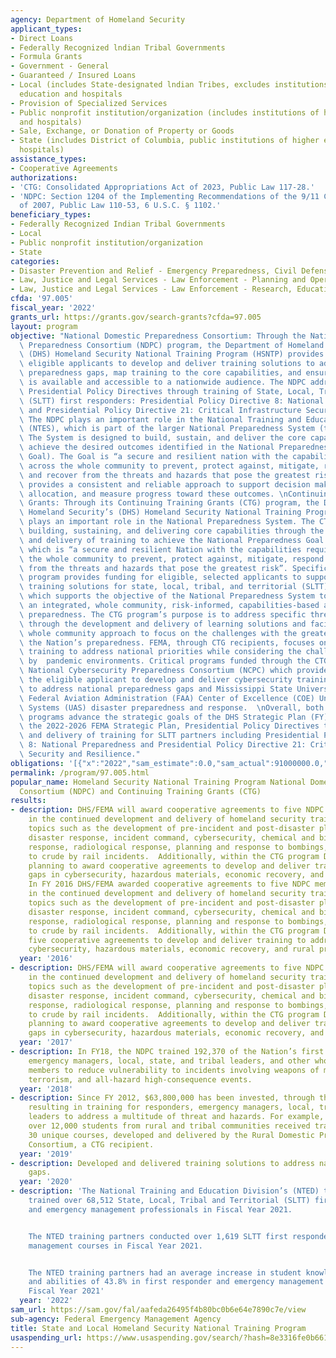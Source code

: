 ```yaml
---
agency: Department of Homeland Security
applicant_types:
- Direct Loans
- Federally Recognized lndian Tribal Governments
- Formula Grants
- Government - General
- Guaranteed / Insured Loans
- Local (includes State-designated lndian Tribes, excludes institutions of higher
  education and hospitals
- Provision of Specialized Services
- Public nonprofit institution/organization (includes institutions of higher education
  and hospitals)
- Sale, Exchange, or Donation of Property or Goods
- State (includes District of Columbia, public institutions of higher education and
  hospitals)
assistance_types:
- Cooperative Agreements
authorizations:
- 'CTG: Consolidated Appropriations Act of 2023, Public Law 117-28.'
- 'NDPC: Section 1204 of the Implementing Recommendations of the 9/11 Commission Act
  of 2007, Public Law 110-53, 6 U.S.C. § 1102.'
beneficiary_types:
- Federally Recognized Indian Tribal Governments
- Local
- Public nonprofit institution/organization
- State
categories:
- Disaster Prevention and Relief - Emergency Preparedness, Civil Defense
- Law, Justice and Legal Services - Law Enforcement - Planning and Operations
- Law, Justice and Legal Services - Law Enforcement - Research, Education, Training
cfda: '97.005'
fiscal_year: '2022'
grants_url: https://grants.gov/search-grants?cfda=97.005
layout: program
objective: "National Domestic Preparedness Consortium: Through the National Domestic\
  \ Preparedness Consortium (NDPC) program, the Department of Homeland Security’s\
  \ (DHS) Homeland Security National Training Program (HSNTP) provides funding to\
  \ eligible applicants to develop and deliver training solutions to address national\
  \ preparedness gaps, map training to the core capabilities, and ensure training\
  \ is available and accessible to a nationwide audience. The NDPC addresses the following\
  \ Presidential Policy Directives through training of State, Local, Tribal and Territorial\
  \ (SLTT) first responders: Presidential Policy Directive 8: National Preparedness\
  \ and Presidential Policy Directive 21: Critical Infrastructure Security and Resilience.\
  \ The NDPC plays an important role in the National Training and Education System\
  \ (NTES), which is part of the larger National Preparedness System (the System).\
  \ The System is designed to build, sustain, and deliver the core capabilities and\
  \ achieve the desired outcomes identified in the National Preparedness Goal (the\
  \ Goal). The Goal is “a secure and resilient nation with the capabilities required\
  \ across the whole community to prevent, protect against, mitigate, respond to,\
  \ and recover from the threats and hazards that pose the greatest risk.” The System\
  \ provides a consistent and reliable approach to support decision making, resource\
  \ allocation, and measure progress toward these outcomes. \nContinuing Training\
  \ Grants: Through its Continuing Training Grants (CTG) program, the Department of\
  \ Homeland Security’s (DHS) Homeland Security National Training Program (HSNTP)\
  \ plays an important role in the National Preparedness System. The CTG program supports\
  \ building, sustaining, and delivering core capabilities through the development\
  \ and delivery of training to achieve the National Preparedness Goal (the Goal),\
  \ which is “a secure and resilient Nation with the capabilities required across\
  \ the whole community to prevent, protect against, mitigate, respond to, and recover\
  \ from the threats and hazards that pose the greatest risk”. Specifically, the CTG\
  \ program provides funding for eligible, selected applicants to support and target\
  \ training solutions for state, local, tribal, and territorial (SLTT) partners,\
  \ which supports the objective of the National Preparedness System to facilitate\
  \ an integrated, whole community, risk-informed, capabilities-based approach to\
  \ preparedness. The CTG program’s purpose is to address specific threats and gaps\
  \ through the development and delivery of learning solutions and facilitate a national\
  \ whole community approach to focus on the challenges with the greatest impact on\
  \ the Nation’s preparedness. FEMA, through CTG recipients, focuses on developing\
  \ training to address national priorities while considering the challenges presented\
  \ by  pandemic environments. Critical programs funded through the CTG include: the\
  \ National Cybersecurity Preparedness Consortium (NCPC) which provides funding to\
  \ the eligible applicant to develop and deliver cybersecurity training solutions\
  \ to address national preparedness gaps and Mississippi State University’s (MSU)\
  \ Federal Aviation Administration (FAA) Center of Excellence (COE) Unmanned Aircraft\
  \ Systems (UAS) disaster preparedness and response.  \nOverall, both NDPC and CTG\
  \ programs advance the strategic goals of the DHS Strategic Plan (FY) 2020-2024,\
  \ the 2022-2026 FEMA Strategic Plan, Presidential Policy Directives through development\
  \ and delivery of training for SLTT partners including Presidential Policy Directive\
  \ 8: National Preparedness and Presidential Policy Directive 21: Critical Infrastructure\
  \ Security and Resilience."
obligations: '[{"x":"2022","sam_estimate":0.0,"sam_actual":91000000.0,"usa_spending_actual":90998770.76},{"x":"2023","sam_estimate":95000000.0,"sam_actual":0.0,"usa_spending_actual":94994900.08},{"x":"2024","sam_estimate":91000000.0,"sam_actual":0.0,"usa_spending_actual":79060000.0}]'
permalink: /program/97.005.html
popular_name: Homeland Security National Training Program National Domestic Preparedness
  Consortium (NDPC) and Continuing Training Grants (CTG)
results:
- description: DHS/FEMA will award cooperative agreements to five NDPC members resulting
    in the continued development and delivery of homeland security training to address
    topics such as the development of pre-incident and post-disaster plans, natural
    disaster response, incident command, cybersecurity, chemical and biological hazard
    response, radiological response, planning and response to bombings, and response
    to crude by rail incidents.  Additionally, within the CTG program DHS/FEMA is
    planning to award cooperative agreements to develop and deliver training to address
    gaps in cybersecurity, hazardous materials, economic recovery, and rural preparedness.
    In FY 2016 DHS/FEMA awarded cooperative agreements to five NDPC members resulting
    in the continued development and delivery of homeland security training to address
    topics such as the development of pre-incident and post-disaster plans, natural
    disaster response, incident command, cybersecurity, chemical and biological hazard
    response, radiological response, planning and response to bombings, and response
    to crude by rail incidents.  Additionally, within the CTG program DHS/FEMA awarded
    five cooperative agreements to develop and deliver training to address gaps in
    cybersecurity, hazardous materials, economic recovery, and rural preparedness.
  year: '2016'
- description: DHS/FEMA will award cooperative agreements to five NDPC members resulting
    in the continued development and delivery of homeland security training to address
    topics such as the development of pre-incident and post-disaster plans, natural
    disaster response, incident command, cybersecurity, chemical and biological hazard
    response, radiological response, planning and response to bombings, and response
    to crude by rail incidents.  Additionally, within the CTG program DHS/FEMA is
    planning to award cooperative agreements to develop and deliver training to address
    gaps in cybersecurity, hazardous materials, economic recovery, and rural preparedness.
  year: '2017'
- description: In FY18, the NDPC trained 192,370 of the Nation’s first responders,
    emergency managers, local, state, and tribal leaders, and other whole community
    members to reduce vulnerability to incidents involving weapons of mass destruction,
    terrorism, and all-hazard high-consequence events.
  year: '2018'
- description: Since FY 2012, $63,800,000 has been invested, through the CTG program,
    resulting in training for responders, emergency managers, local, tribal, and state
    leaders to address a multitude of threat and hazards. For example, in FY 2018
    over 12,000 students from rural and tribal communities received training through
    30 unique courses, developed and delivered by the Rural Domestic Preparedness
    Consortium, a CTG recipient.
  year: '2019'
- description: Developed and delivered training solutions to address national preparedness
    gaps.
  year: '2020'
- description: 'The National Training and Education Division’s (NTED) training partners
    trained over 68,512 State, Local, Tribal and Territorial (SLTT) first responders
    and emergency management professionals in Fiscal Year 2021.


    The NTED training partners conducted over 1,619 SLTT first responder and emergency
    management courses in Fiscal Year 2021.


    The NTED training partners had an average increase in student knowledge, skills,
    and abilities of 43.8% in first responder and emergency management courses in
    Fiscal Year 2021'
  year: '2022'
sam_url: https://sam.gov/fal/aafeda26495f4b80bc0b6e64e7890c7e/view
sub-agency: Federal Emergency Management Agency
title: State and Local Homeland Security National Training Program
usaspending_url: https://www.usaspending.gov/search/?hash=8e3316fe0b661df30ebc25ae2ca36cae
---
```

